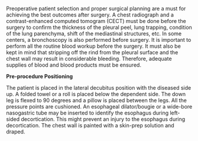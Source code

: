 Preoperative patient selection and proper surgical planning are a must for achieving the best outcomes after surgery. A chest radiograph and a contrast-enhanced computed tomogram (CECT) must be done before the surgery to confirm the thickness of the pleural peel, lung trapping, condition of the lung parenchyma, shift of the mediastinal structures, etc. In some centers, a bronchoscopy is also performed before surgery. It is important to perform all the routine blood workup before the surgery. It must also be kept in mind that stripping off the rind from the pleural surface and the chest wall may result in considerable bleeding. Therefore, adequate supplies of blood and blood products must be ensured.

**Pre-procedure Positioning**

The patient is placed in the lateral decubitus position with the diseased side up. A folded towel or a roll is placed below the dependent side. The down leg is flexed to 90 degrees and a pillow is placed between the legs. All the pressure points are cushioned. An esophageal dilator/bougie or a wide-bore nasogastric tube may be inserted to identify the esophagus during left-sided decortication. This might prevent an injury to the esophagus during decortication. The chest wall is painted with a skin-prep solution and draped.